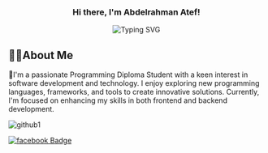 
<h3 align="center">
Hi there, I'm Abdelrahman Atef! 


</h3>
<!-- Typing SVG by DenverCoder1 https://github.com/DenverCoder1/readme-typing-svg -->
<p align="center">
<img src="https://readme-typing-svg.herokuapp.com?font=Fira+Code&pause=1000&color=64F7C9&random=false&width=435&lines=welcome+to+my+profile" alt="Typing SVG" </a>
</p>
<h2>🙋‍♂️About Me</h2>
🚀I'm a passionate Programming Diploma Student with a keen interest in software development and technology. I enjoy exploring new programming languages, frameworks, and tools to create innovative solutions. Currently, I'm focused on enhancing my skills in both frontend and backend development.

![github1](https://github.com/doubleA125/doubleA125/assets/171048131/cbc36572-ce3a-40eb-b4a6-36e13f5cd6b1)


<a href="https://www.facebook.com/abdelrahman.atef.9026" target="_blank"><img src="https://img.shields.io/badge/Facebook-%231877F2.svg?style=for-the-badge&logo=Facebook&logoColor=white" alt="facebook Badge"/></a>

